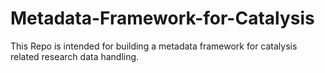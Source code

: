 # Metadata-Framework-for-Catalysis
This Repo is intended for building a metadata framework for catalysis related research data handling.
